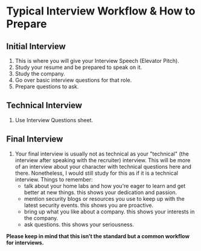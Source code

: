 # Typical Interview Workflow & How to Prepare 

## Initial Interview
1. This is where you will give your Interview Speech (Elevator Pitch).
2. Study your resume and be prepared to speak on it.
3. Study the company.
4. Go over basic interview questions for that role.
5. Prepare questions to ask. 

## Technical Interview
1. Use Interview Questions sheet.

## Final Interview
1. Your final interview is usually not as technical as your "technical" (the interview after speaking with the recruiter) interview. This will be more of an interview about your character with technical questions here and there. Nonetheless, I would still study for this as if it is a technical interview. Things to remember: 
    - talk about your home labs and how you're eager to learn and get better at new things. this shows your dedication and passion. 
    - mention security blogs or resources you use to keep up with the latest security events. this shows you are proactive. 
    - bring up what you like about a company. this shows your interests in the company. 
    - ask questions. this shows your seriousness.


**Please keep in mind that this isn’t the standard but a common workflow for interviews.**

